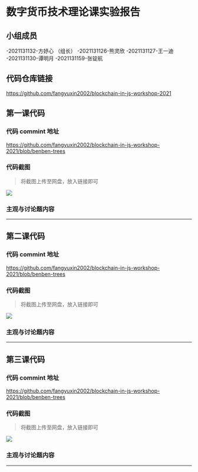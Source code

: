 # 数字货币技术理论课实验报告

## 小组成员

-2021131132-方妤心 （组长）
-2021131126-熊灵欣
-2021131127-王一迪
-2021131130-谭明月
-2021131159-张锭航

## 代码仓库链接

https://github.com/fangyuxin2002/blockchain-in-js-workshop-2021



## 第一课代码


### 代码 commint 地址

https://github.com/fangyuxin2002/blockchain-in-js-workshop-2021/blob/benben-trees


### 代码截图

> 将截图上传至网盘，放入链接即可

![](链接)


### 主观与讨论题内容

---



## 第二课代码


### 代码 commint 地址

https://github.com/fangyuxin2002/blockchain-in-js-workshop-2021/blob/benben-trees

### 代码截图

> 将截图上传至网盘，放入链接即可

![](链接)


### 主观与讨论题内容

---


## 第三课代码


### 代码 commint 地址

https://github.com/fangyuxin2002/blockchain-in-js-workshop-2021/blob/benben-trees


### 代码截图

> 将截图上传至网盘，放入链接即可

![](链接)


### 主观与讨论题内容



---
